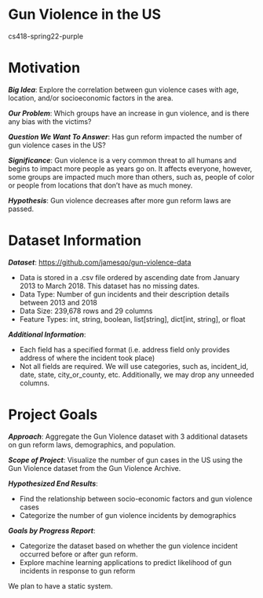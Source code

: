 # Gun Violence in the US
cs418-spring22-purple
# Motivation

***Big Idea***: Explore the correlation between gun violence cases with age, location, and/or socioeconomic factors in the area.

***Our Problem***: Which groups have an increase in gun violence, and is there any bias with the victims?

***Question We Want To Answer***: Has gun reform impacted the number of gun violence cases in the US?


***Significance***: Gun violence is a very common threat to all humans and begins to impact more people as years go on. It affects everyone, however, some groups are impacted much more than others, such as, people of color or people from locations that don’t have as much money.

***Hypothesis***: Gun violence decreases after more gun reform laws are passed.


# Dataset Information
***Dataset***: https://github.com/jamesqo/gun-violence-data

* Data is stored in a .csv file ordered by ascending date from January 2013 to March 2018. This dataset has no missing dates.
* Data Type: Number of gun incidents and their description details between 2013 and 2018
* Data Size:  239,678 rows and 29 columns
* Feature Types: int, string, boolean, list[string], dict[int, string], or float

***Additional Information***:
* Each field has a specified format (i.e. address field only provides address of where the incident took place)
* Not all fields are required. We will use categories, such as, incident_id, date, state, city_or_county, etc. Additionally, we may drop any unneeded columns.

# Project Goals
***Approach***: Aggregate the Gun Violence dataset with 3 additional datasets on gun reform laws, demographics, and population.

***Scope of Project***: Visualize the number of gun cases in the US using the Gun Violence dataset from the Gun Violence Archive.

***Hypothesized End Results***:
* Find the relationship between socio-economic factors and gun violence cases
* Categorize the number of gun violence incidents by demographics

***Goals by Progress Report***:
* Categorize the dataset based on whether the gun violence incident occurred before or after gun reform.
* Explore machine learning applications to predict likelihood of gun incidents in response to gun reform

We plan to have a static system.

